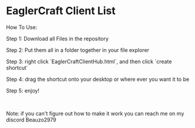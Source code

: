 <h1>EaglerCraft Client List</h1>
<p>How To Use:</p>
<p>Step 1: Download all Files in the repository</p>
<p>Step 2: Put them all in a folder together in your file explorer</p>
<p>Step 3: right click `EaglerCraftClientHub.html`, and then click `create shortcut`</p>
<p>Step 4: drag the shortcut onto your desktop or where ever you want it to be</p>
<p>Step 5: enjoy!</p>
<br>
<p>Note: if you can't figure out how to make it work you can reach me on my discord Beauzo2979</p>

